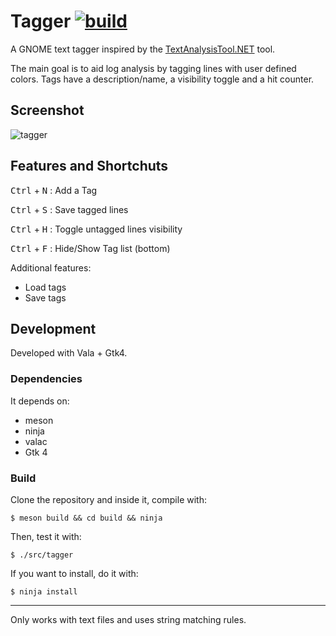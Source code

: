 # Tagger [![build](https://app.travis-ci.com/phastmike/tagger.svg?branch=master)](https://app.travis-ci.com/github/phastmike/tagger)

A GNOME text tagger inspired by the [TextAnalysisTool.NET](https://textanalysistool.github.io/)
tool.

The main goal is to aid log analysis by tagging lines with user defined colors.
Tags have a description/name, a visibility toggle and a hit counter.

## Screenshot

![tagger](./data/screenshots/tagger_1.png)

## Features and Shortchuts

<kbd>Ctrl</kbd> + <kbd>N</kbd> : Add a Tag

<kbd>Ctrl</kbd> + <kbd>S</kbd> : Save tagged lines

<kbd>Ctrl</kbd> + <kbd>H</kbd> : Toggle untagged lines visibility

<kbd>Ctrl</kbd> + <kbd>F</kbd> : Hide/Show Tag list (bottom)

Additional features:

- Load tags
- Save tags


## Development

Developed with Vala + Gtk4.

### Dependencies

It depends on:

- meson
- ninja
- valac
- Gtk 4

### Build

Clone the repository and inside it, compile with:

`$ meson build && cd build && ninja`

Then, test it with:

`$ ./src/tagger`

If you want to install, do it with:

`$ ninja install`

---

Only works with text files and uses string matching rules.

